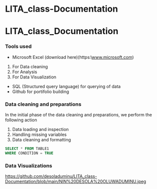 # LITA_class-Documentation
# LITA_class_Documentation

### Tools used 

- Microsoft Excel (download here)(https:\\www.microsoft.com)
 1. For Data cleaning
 2. For Analysis
 3. For Data Visualization
 
- SQL (Structured query language) for querying of data
- Github for portifolio building

### Data cleaning and preparations

In the initial phase of the data cleaning and preparations, we perform the following action
 1. Data loading and inspection
 2. Handling missing variables
 3. Data cleaning and formatting

```SQL
SELECT * FROM TABLE1
WHERE CONDITION = TRUE
```
### Data Visualizations

https://github.com/desoladuminu/LITA_class-Documentation/blob/main/NIN%20DESOLA%20OLUWADUMINU.jpeg



